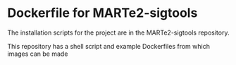 # Dockerfile for MARTe2-sigtools

The installation scripts for the project are in the MARTe2-sigtools repository.

This repository has a shell script and example Dockerfiles from which images can be made
